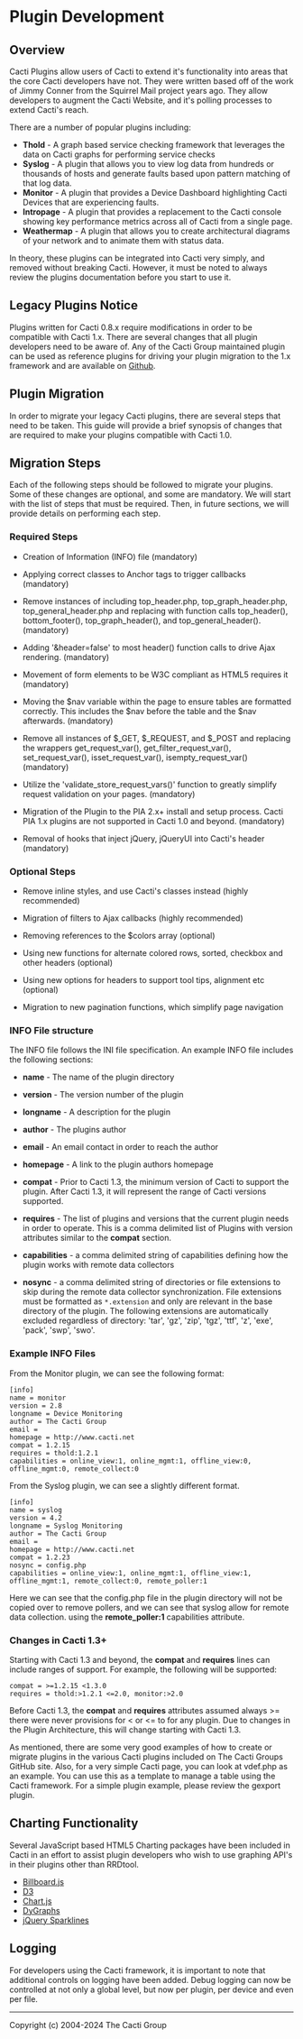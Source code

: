 # Plugin Development

## Overview

Cacti Plugins allow users of Cacti to extend it's functionality into areas
that the core Cacti developers have not.  They were written based off of
the work of Jimmy Conner from the Squirrel Mail project years ago.  They
allow developers to augment the Cacti Website, and it's polling processes
to extend Cacti's reach.

There are a number of popular plugins including:

- **Thold** - A graph based service checking framework that leverages the
  data on Cacti graphs for performing service checks
- **Syslog** - A plugin that allows you to view log data from hundreds or
  thousands of hosts and generate faults based upon pattern matching of
  that log data.
- **Monitor** - A plugin that provides a Device Dashboard highlighting
  Cacti Devices that are experiencing faults.
- **Intropage** - A plugin that provides a replacement to the Cacti console
  showing key performance metrics across all of Cacti from a single page.
- **Weathermap** - A plugin that allows you to create architectural
  diagrams of your network and to animate them with status data.

In theory, these plugins can be integrated into Cacti very simply, and removed
without breaking Cacti.  However, it must be noted to always review the
plugins documentation before you start to use it.

## Legacy Plugins Notice

Plugins written for Cacti 0.8.x require modifications in order to be compatible
with Cacti 1.x.  There are several changes that all plugin developers need to
be aware of. Any of the Cacti Group maintained plugin can be
used as reference plugins for driving your plugin migration to the 1.x
framework and are available on [Github](https://github.com/Cacti/).

## Plugin Migration

In order to migrate your legacy Cacti plugins, there are several steps that
need to be taken.  This guide will provide a brief synopsis of changes that are
required to make your plugins compatible with Cacti 1.0.

## Migration Steps

Each of the following steps should be followed to migrate your plugins.  Some
of these changes are optional, and some are mandatory.  We will start with the
list of steps that must be required.  Then, in future sections, we will provide
details on performing each step.

### Required Steps

- Creation of Information (INFO) file (mandatory)

- Applying correct classes to Anchor tags to trigger callbacks (mandatory)

- Remove instances of including top_header.php, top_graph_header.php,
  top_general_header.php and replacing with function calls top_header(),
  bottom_footer(), top_graph_header(), and top_general_header(). (mandatory)

- Adding '&header=false' to most header() function calls to drive Ajax
  rendering. (mandatory)

- Movement of form elements to be W3C compliant as HTML5 requires it (mandatory)

- Moving the $nav variable within the page to ensure tables are formatted
  correctly.  This includes the $nav before the table and the $nav afterwards.
  (mandatory)

- Remove all instances of $_GET, $_REQUEST, and $_POST and replacing the
  wrappers get_request_var(), get_filter_request_var(), set_request_var(),
  isset_request_var(), isempty_request_var() (mandatory)

- Utilize the 'validate_store_request_vars()' function to greatly simplify
  request validation on your pages. (mandatory)

- Migration of the Plugin to the PIA 2.x+ install and setup process.  Cacti PIA
  1.x plugins are not supported in Cacti 1.0 and beyond. (mandatory)

- Removal of hooks that inject jQuery, jQueryUI into Cacti's header (mandatory)

### Optional Steps

- Remove inline styles, and use Cacti's classes instead (highly recommended)

- Migration of filters to Ajax callbacks (highly recommended)

- Removing references to the $colors array (optional)

- Using new functions for alternate colored rows, sorted, checkbox and other
  headers (optional)

- Using new options for headers to support tool tips, alignment etc (optional)

- Migration to new pagination functions, which simplify page navigation

### INFO File structure

The INFO file follows the INI file specification.  An example INFO file
includes the following sections:

- **name** - The name of the plugin directory

- **version** - The version number of the plugin

- **longname** - A description for the plugin

- **author** - The plugins author

- **email** - An email contact in order to reach the author

- **homepage** - A link to the plugin authors homepage

- **compat** - Prior to Cacti 1.3, the minimum version of Cacti to support the
  plugin.  After Cacti 1.3, it will represent the range of Cacti versions
  supported.

- **requires** - The list of plugins and versions that the current plugin needs
  in order to operate.  This is a comma delimited list of Plugins with version
  attributes similar to the **compat** section.

- **capabilities** - a comma delimited string of capabilities defining how the
  plugin works with remote data collectors

- **nosync** - a comma delimited string of directories or file extensions to
  skip during the remote data collector synchronization.  File extensions must be
  formatted as `*.extension` and only are relevant in the base directory of the
  plugin.  The following extensions are automatically excluded regardless of
  directory: 'tar', 'gz', 'zip', 'tgz', 'ttf', 'z', 'exe', 'pack', 'swp', 'swo'.

### Example INFO Files

From the Monitor plugin, we can see the following format:

```
[info]
name = monitor
version = 2.8
longname = Device Monitoring
author = The Cacti Group
email =
homepage = http://www.cacti.net
compat = 1.2.15
requires = thold:1.2.1
capabilities = online_view:1, online_mgmt:1, offline_view:0, offline_mgmt:0, remote_collect:0
```

From the Syslog plugin, we can see a slightly different format.

```
[info]
name = syslog
version = 4.2
longname = Syslog Monitoring
author = The Cacti Group
email =
homepage = http://www.cacti.net
compat = 1.2.23
nosync = config.php
capabilities = online_view:1, online_mgmt:1, offline_view:1, offline_mgmt:1, remote_collect:0, remote_poller:1
```

Here we can see that the config.php file in the plugin directory will not be copied over to remove 
pollers, and we can see that syslog allow for remote data collection. using the 
**remote_poller:1** capabilities attribute.

### Changes in Cacti 1.3+

Starting with Cacti 1.3 and beyond, the **compat** and **requires** lines can 
include ranges of support.  For example, the following will be supported:

```
compat = >=1.2.15 <1.3.0
requires = thold:>1.2.1 <=2.0, monitor:>2.0 
```

Before Cacti 1.3, the **compat** and **requires** attributes assumed always >=
there were never provisions for < or <= to for any plugin.  Due to changes in the
Plugin Architecture, this will change starting with Cacti 1.3.

As mentioned, there are some very good examples of how to create or migrate
plugins in the various Cacti plugins included on The Cacti Groups GitHub site.
Also, for a very simple Cacti page, you can look at vdef.php as an example.
You can use this as a template to manage a table using the Cacti framework.
For a simple plugin example, please review the gexport plugin.

## Charting Functionality

Several JavaScript based HTML5 Charting packages have been included in Cacti in
an effort to assist plugin developers who wish to use graphing API's in their
plugins other than RRDtool.

- [Billboard.js](https://naver.github.io/billboard.js/)
- [D3](https://d3js.org/)
- [Chart.js](http://www.chartjs.org/)
- [DyGraphs](http://dygraphs.com/)
- [jQuery Sparklines](http://omnipotent.net/jquery.sparkline/)

## Logging

For developers using the Cacti framework, it is important to note that
additional controls on logging have been added.  Debug logging can now be
controlled at not only a global level, but now per plugin, per device and even
per file.

---
Copyright (c) 2004-2024 The Cacti Group
